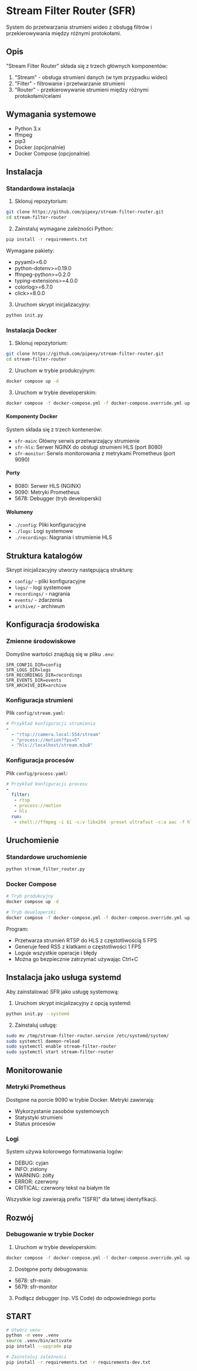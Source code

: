 # Stream Filter Router (SFR)

System do przetwarzania strumieni wideo z obsługą filtrów i przekierowywania między różnymi protokołami.

## Opis

"Stream Filter Router" składa się z trzech głównych komponentów:
1. "Stream" - obsługa strumieni danych (w tym przypadku wideo)
2. "Filter" - filtrowanie i przetwarzanie strumieni
3. "Router" - przekierowywanie strumieni między różnymi protokołami/celami

## Wymagania systemowe

- Python 3.x
- ffmpeg
- pip3
- Docker (opcjonalnie)
- Docker Compose (opcjonalnie)

## Instalacja

### Standardowa instalacja

1. Sklonuj repozytorium:
```bash
git clone https://github.com/pipexy/stream-filter-router.git
cd stream-filter-router
```

2. Zainstaluj wymagane zależności Python:
```bash
pip install -r requirements.txt
```

Wymagane pakiety:
- pyyaml>=6.0
- python-dotenv>=0.19.0
- ffmpeg-python>=0.2.0
- typing-extensions>=4.0.0
- colorlog>=6.7.0
- click>=8.0.0

3. Uruchom skrypt inicjalizacyjny:
```bash
python init.py
```

### Instalacja Docker

1. Sklonuj repozytorium:
```bash
git clone https://github.com/pipexy/stream-filter-router.git
cd stream-filter-router
```

2. Uruchom w trybie produkcyjnym:
```bash
docker compose up -d
```

3. Uruchom w trybie developerskim:
```bash
docker compose -f docker-compose.yml -f docker-compose.override.yml up
```

#### Komponenty Docker

System składa się z trzech kontenerów:
- `sfr-main`: Główny serwis przetwarzający strumienie
- `sfr-hls`: Serwer NGINX do obsługi strumieni HLS (port 8080)
- `sfr-monitor`: Serwis monitorowania z metrykami Prometheus (port 9090)

#### Porty

- 8080: Serwer HLS (NGINX)
- 9090: Metryki Prometheus
- 5678: Debugger (tryb developerski)

#### Wolumeny

- `./config`: Pliki konfiguracyjne
- `./logs`: Logi systemowe
- `./recordings`: Nagrania i strumienie HLS

## Struktura katalogów

Skrypt inicjalizacyjny utworzy następującą strukturę:
- `config/` - pliki konfiguracyjne
- `logs/` - logi systemowe
- `recordings/` - nagrania
- `events/` - zdarzenia
- `archive/` - archiwum

## Konfiguracja środowiska

### Zmienne środowiskowe
Domyślne wartości znajdują się w pliku `.env`:
```
SFR_CONFIG_DIR=config
SFR_LOGS_DIR=logs
SFR_RECORDINGS_DIR=recordings
SFR_EVENTS_DIR=events
SFR_ARCHIVE_DIR=archive
```

### Konfiguracja strumieni
Plik `config/stream.yaml`:
```yaml
# Przykład konfiguracji strumienia
-
  - "rtsp://camera.local:554/stream"
  - "process://motion?fps=5"
  - "hls://localhost/stream.m3u8"
```

### Konfiguracja procesów
Plik `config/process.yaml`:
```yaml
# Przykład konfiguracji procesu
-
  filter:
   - rtsp
   - process://motion
   - hls
  run:
   - shell://ffmpeg -i $1 -c:v libx264 -preset ultrafast -c:a aac -f hls -hls_time 4 -hls_list_size 5 -y $3
```

## Uruchomienie

### Standardowe uruchomienie
```bash
python stream_filter_router.py
```

### Docker Compose
```bash
# Tryb produkcyjny
docker compose up -d

# Tryb developerski
docker compose -f docker-compose.yml -f docker-compose.override.yml up
```

Program:
- Przetwarza strumień RTSP do HLS z częstotliwością 5 FPS
- Generuje feed RSS z klatkami o częstotliwości 1 FPS
- Loguje wszystkie operacje i błędy
- Można go bezpiecznie zatrzymać używając Ctrl+C

## Instalacja jako usługa systemd

Aby zainstalować SFR jako usługę systemową:

1. Uruchom skrypt inicjalizacyjny z opcją systemd:
```bash
python init.py --systemd
```

2. Zainstaluj usługę:
```bash
sudo mv /tmp/stream-filter-router.service /etc/systemd/system/
sudo systemctl daemon-reload
sudo systemctl enable stream-filter-router
sudo systemctl start stream-filter-router
```

## Monitorowanie

### Metryki Prometheus

Dostępne na porcie 9090 w trybie Docker. Metryki zawierają:
- Wykorzystanie zasobów systemowych
- Statystyki strumieni
- Status procesów

### Logi

System używa kolorowego formatowania logów:
- DEBUG: cyjan
- INFO: zielony
- WARNING: żółty
- ERROR: czerwony
- CRITICAL: czerwony tekst na białym tle

Wszystkie logi zawierają prefix "[SFR]" dla łatwej identyfikacji.

## Rozwój

### Debugowanie w trybie Docker

1. Uruchom w trybie developerskim:
```bash
docker compose -f docker-compose.yml -f docker-compose.override.yml up
```

2. Dostępne porty debugowania:
- 5678: sfr-main
- 5679: sfr-monitor

3. Podłącz debugger (np. VS Code) do odpowiedniego portu



## START
```bash
# Utwórz venv
python -m venv .venv
source .venv/bin/activate
pip install --upgrade pip

# Zainstaluj zależności
pip install -r requirements.txt -r requirements-dev.txt
```
